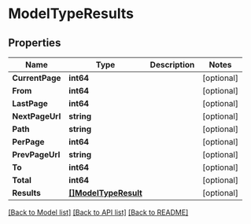 # ModelTypeResults

## Properties

Name | Type | Description | Notes
------------ | ------------- | ------------- | -------------
**CurrentPage** | **int64** |  | [optional] 
**From** | **int64** |  | [optional] 
**LastPage** | **int64** |  | [optional] 
**NextPageUrl** | **string** |  | [optional] 
**Path** | **string** |  | [optional] 
**PerPage** | **int64** |  | [optional] 
**PrevPageUrl** | **string** |  | [optional] 
**To** | **int64** |  | [optional] 
**Total** | **int64** |  | [optional] 
**Results** | [**[]ModelTypeResult**](ModelTypeResult.md) |  | [optional] 

[[Back to Model list]](../README.md#documentation-for-models) [[Back to API list]](../README.md#documentation-for-api-endpoints) [[Back to README]](../README.md)


